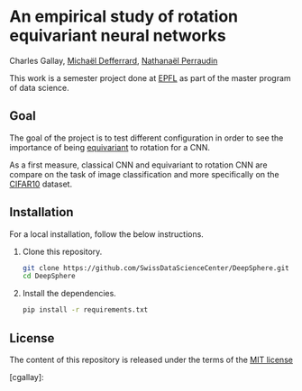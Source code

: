 # An empirical study of rotation equivariant neural networks

Charles Gallay, [Michaël Defferrard](http://deff.ch), [Nathanaël Perraudin](https://perraudin.info)

This work is a semester project done at [EPFL](https://www.epfl.ch/) as part of the master program of data science. 

## Goal

The goal of the project is to test different configuration in order to see the importance of being [equivariant](https://en.wikipedia.org/wiki/Equivariant_map) to rotation for a CNN.

As a first measure, classical CNN and equivariant to rotation CNN are compare on the task of image classification and more specifically on the [CIFAR10](https://www.cs.toronto.edu/~kriz/cifar.html) dataset.  


## Installation

For a local installation, follow the below instructions.

1. Clone this repository.
   ```sh
   git clone https://github.com/SwissDataScienceCenter/DeepSphere.git
   cd DeepSphere
   ```

2. Install the dependencies.
   ```sh
   pip install -r requirements.txt
   ```



## License
The content of this repository is released under the terms of the [MIT license](LICENCE.md)

[cgallay]: 